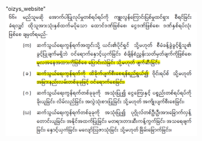 "oizys_website" 
<img src="https://github.com/thawdezin/oizys_website/blob/master/66.png" alt="Warning">
